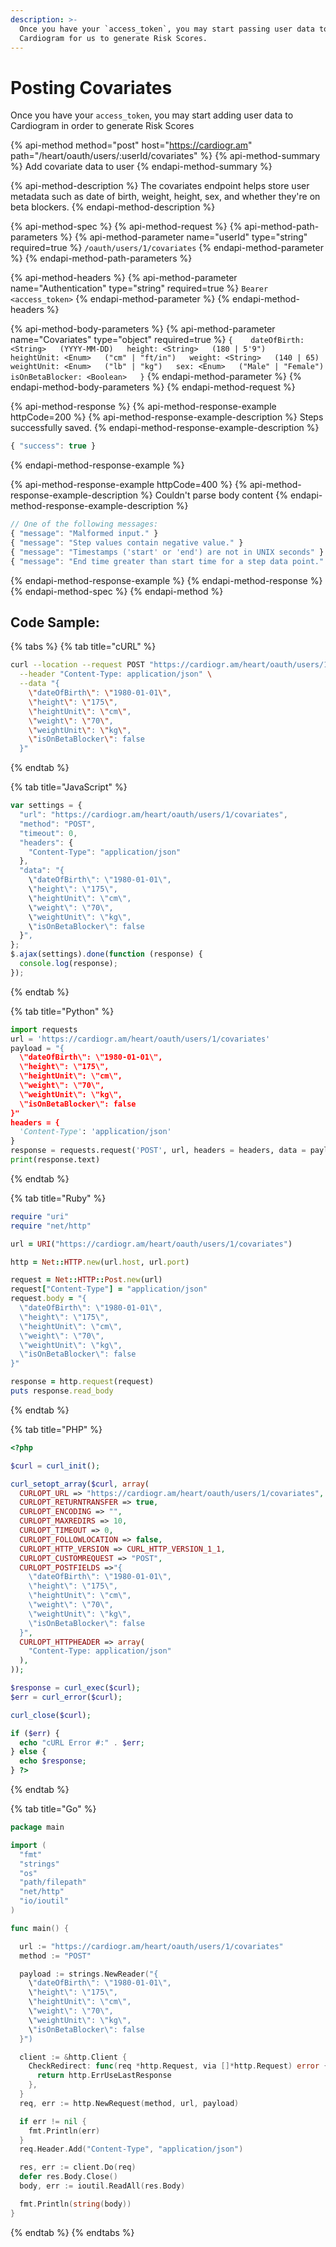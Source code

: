 ```yaml
---
description: >-
  Once you have your `access_token`, you may start passing user data to
  Cardiogram for us to generate Risk Scores.
---
```


# Posting Covariates

Once you have your `access_token`, you may start adding user data to Cardiogram in order to generate Risk Scores

{% api-method method="post" host="https://cardiogr.am" path="/heart/oauth/users/:userId/covariates" %}
{% api-method-summary %}
Add covariate data to user
{% endapi-method-summary %}

{% api-method-description %}
The covariates endpoint helps store user metadata such as date of birth, weight, height, sex, and whether they're on beta blockers.
{% endapi-method-description %}

{% api-method-spec %}
{% api-method-request %}
{% api-method-path-parameters %}
{% api-method-parameter name="userId" type="string" required=true %}
`/oauth/users/1/covariates`
{% endapi-method-parameter %}
{% endapi-method-path-parameters %}

{% api-method-headers %}
{% api-method-parameter name="Authentication" type="string" required=true %}
`Bearer <access_token>`
{% endapi-method-parameter %}
{% endapi-method-headers %}

{% api-method-body-parameters %}
{% api-method-parameter name="Covariates" type="object" required=true %}
`{   
  dateOfBirth: <String>  
    (YYYY-MM-DD)  
  height: <String>  
    (180 | 5'9")  
  heightUnit: <Enum>  
    ("cm" | "ft/in")  
  weight: <String>  
    (140 | 65)  
  weightUnit: <Enum>  
    ("lb" | "kg")  
  sex: <Enum>  
    ("Male" | "Female")  
  isOnBetaBlocker: <Boolean>  
}` 
{% endapi-method-parameter %}
{% endapi-method-body-parameters %}
{% endapi-method-request %}

{% api-method-response %}
{% api-method-response-example httpCode=200 %}
{% api-method-response-example-description %}
Steps successfully saved.
{% endapi-method-response-example-description %}

```javascript
{ "success": true }
```
{% endapi-method-response-example %}

{% api-method-response-example httpCode=400 %}
{% api-method-response-example-description %}
Couldn't parse body content
{% endapi-method-response-example-description %}

```javascript
// One of the following messages:
{ "message": "Malformed input." }
{ "message": "Step values contain negative value." }
{ "message": "Timestamps ('start' or 'end') are not in UNIX seconds" }
{ "message": "End time greater than start time for a step data point." }
```
{% endapi-method-response-example %}
{% endapi-method-response %}
{% endapi-method-spec %}
{% endapi-method %}

## Code Sample:

{% tabs %}
{% tab title="cURL" %}
```bash
curl --location --request POST "https://cardiogr.am/heart/oauth/users/1/covariates" \
  --header "Content-Type: application/json" \
  --data "{
    \"dateOfBirth\": \"1980-01-01\",
    \"height\": \"175\",
    \"heightUnit\": \"cm\",
    \"weight\": \"70\",
    \"weightUnit\": \"kg\",
    \"isOnBetaBlocker\": false
  }"
```
{% endtab %}

{% tab title="JavaScript" %}
```javascript
var settings = {
  "url": "https://cardiogr.am/heart/oauth/users/1/covariates",
  "method": "POST",
  "timeout": 0,
  "headers": {
    "Content-Type": "application/json"
  },
  "data": "{
    \"dateOfBirth\": \"1980-01-01\",
    \"height\": \"175\",
    \"heightUnit\": \"cm\",
    \"weight\": \"70\",
    \"weightUnit\": \"kg\",
    \"isOnBetaBlocker\": false
  }",
};
$.ajax(settings).done(function (response) {
  console.log(response);
});
```
{% endtab %}

{% tab title="Python" %}
```python
import requests
url = 'https://cardiogr.am/heart/oauth/users/1/covariates'
payload = "{
  \"dateOfBirth\": \"1980-01-01\",
  \"height\": \"175\",
  \"heightUnit\": \"cm\",
  \"weight\": \"70\",
  \"weightUnit\": \"kg\",
  \"isOnBetaBlocker\": false
}"
headers = {
  'Content-Type': 'application/json'
}
response = requests.request('POST', url, headers = headers, data = payload, allow_redirects=False, timeout=undefined, allow_redirects=false)
print(response.text)
```
{% endtab %}

{% tab title="Ruby" %}
```ruby
require "uri"
require "net/http"

url = URI("https://cardiogr.am/heart/oauth/users/1/covariates")

http = Net::HTTP.new(url.host, url.port)

request = Net::HTTP::Post.new(url)
request["Content-Type"] = "application/json"
request.body = "{
  \"dateOfBirth\": \"1980-01-01\",
  \"height\": \"175\",
  \"heightUnit\": \"cm\",
  \"weight\": \"70\",
  \"weightUnit\": \"kg\",
  \"isOnBetaBlocker\": false
}"

response = http.request(request)
puts response.read_body
```
{% endtab %}

{% tab title="PHP" %}
```php
<?php

$curl = curl_init();

curl_setopt_array($curl, array(
  CURLOPT_URL => "https://cardiogr.am/heart/oauth/users/1/covariates",
  CURLOPT_RETURNTRANSFER => true,
  CURLOPT_ENCODING => "",
  CURLOPT_MAXREDIRS => 10,
  CURLOPT_TIMEOUT => 0,
  CURLOPT_FOLLOWLOCATION => false,
  CURLOPT_HTTP_VERSION => CURL_HTTP_VERSION_1_1,
  CURLOPT_CUSTOMREQUEST => "POST",
  CURLOPT_POSTFIELDS =>"{
    \"dateOfBirth\": \"1980-01-01\",
    \"height\": \"175\",
    \"heightUnit\": \"cm\",
    \"weight\": \"70\",
    \"weightUnit\": \"kg\",
    \"isOnBetaBlocker\": false
  }",
  CURLOPT_HTTPHEADER => array(
    "Content-Type: application/json"
  ),
));

$response = curl_exec($curl);
$err = curl_error($curl);

curl_close($curl);

if ($err) {
  echo "cURL Error #:" . $err;
} else {
  echo $response;
} ?>
```
{% endtab %}

{% tab title="Go" %}
```go
package main

import (
  "fmt"
  "strings"
  "os"
  "path/filepath"
  "net/http"
  "io/ioutil"
)

func main() {

  url := "https://cardiogr.am/heart/oauth/users/1/covariates"
  method := "POST"

  payload := strings.NewReader("{
    \"dateOfBirth\": \"1980-01-01\",
    \"height\": \"175\",
    \"heightUnit\": \"cm\",
    \"weight\": \"70\",
    \"weightUnit\": \"kg\",
    \"isOnBetaBlocker\": false
  }")

  client := &http.Client {
    CheckRedirect: func(req *http.Request, via []*http.Request) error {
      return http.ErrUseLastResponse
    },
  }
  req, err := http.NewRequest(method, url, payload)

  if err != nil {
    fmt.Println(err)
  }
  req.Header.Add("Content-Type", "application/json")

  res, err := client.Do(req)
  defer res.Body.Close()
  body, err := ioutil.ReadAll(res.Body)

  fmt.Println(string(body))
}
```
{% endtab %}
{% endtabs %}

